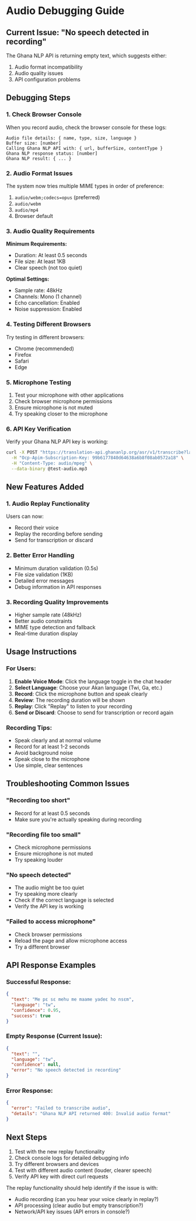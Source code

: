 # Audio Debugging Guide

## Current Issue: "No speech detected in recording"

The Ghana NLP API is returning empty text, which suggests either:
1. Audio format incompatibility
2. Audio quality issues
3. API configuration problems

## Debugging Steps

### 1. Check Browser Console

When you record audio, check the browser console for these logs:
```
Audio file details: { name, type, size, language }
Buffer size: [number]
Calling Ghana NLP API with: { url, bufferSize, contentType }
Ghana NLP response status: [number]
Ghana NLP result: { ... }
```

### 2. Audio Format Issues

The system now tries multiple MIME types in order of preference:
1. `audio/webm;codecs=opus` (preferred)
2. `audio/webm`
3. `audio/mp4`
4. Browser default

### 3. Audio Quality Requirements

**Minimum Requirements:**
- Duration: At least 0.5 seconds
- File size: At least 1KB
- Clear speech (not too quiet)

**Optimal Settings:**
- Sample rate: 48kHz
- Channels: Mono (1 channel)
- Echo cancellation: Enabled
- Noise suppression: Enabled

### 4. Testing Different Browsers

Try testing in different browsers:
- Chrome (recommended)
- Firefox
- Safari
- Edge

### 5. Microphone Testing

1. Test your microphone with other applications
2. Check browser microphone permissions
3. Ensure microphone is not muted
4. Try speaking closer to the microphone

### 6. API Key Verification

Verify your Ghana NLP API key is working:
```bash
curl -X POST "https://translation-api.ghananlp.org/asr/v1/transcribe?language=tw" \
  -H "Ocp-Apim-Subscription-Key: 99b6177840d64638a6b8f08ab0572a18" \
  -H "Content-Type: audio/mpeg" \
  --data-binary @test-audio.mp3
```

## New Features Added

### 1. Audio Replay Functionality

Users can now:
- Record their voice
- Replay the recording before sending
- Send for transcription or discard

### 2. Better Error Handling

- Minimum duration validation (0.5s)
- File size validation (1KB)
- Detailed error messages
- Debug information in API responses

### 3. Recording Quality Improvements

- Higher sample rate (48kHz)
- Better audio constraints
- MIME type detection and fallback
- Real-time duration display

## Usage Instructions

### For Users:

1. **Enable Voice Mode**: Click the language toggle in the chat header
2. **Select Language**: Choose your Akan language (Twi, Ga, etc.)
3. **Record**: Click the microphone button and speak clearly
4. **Review**: The recording duration will be shown
5. **Replay**: Click "Replay" to listen to your recording
6. **Send or Discard**: Choose to send for transcription or record again

### Recording Tips:

- Speak clearly and at normal volume
- Record for at least 1-2 seconds
- Avoid background noise
- Speak close to the microphone
- Use simple, clear sentences

## Troubleshooting Common Issues

### "Recording too short"
- Record for at least 0.5 seconds
- Make sure you're actually speaking during recording

### "Recording file too small"
- Check microphone permissions
- Ensure microphone is not muted
- Try speaking louder

### "No speech detected"
- The audio might be too quiet
- Try speaking more clearly
- Check if the correct language is selected
- Verify the API key is working

### "Failed to access microphone"
- Check browser permissions
- Reload the page and allow microphone access
- Try a different browser

## API Response Examples

### Successful Response:
```json
{
  "text": "Me pɛ sɛ mehu me maame yadeɛ ho nsɛm",
  "language": "tw",
  "confidence": 0.95,
  "success": true
}
```

### Empty Response (Current Issue):
```json
{
  "text": "",
  "language": "tw", 
  "confidence": null,
  "error": "No speech detected in recording"
}
```

### Error Response:
```json
{
  "error": "Failed to transcribe audio",
  "details": "Ghana NLP API returned 400: Invalid audio format"
}
```

## Next Steps

1. Test with the new replay functionality
2. Check console logs for detailed debugging info
3. Try different browsers and devices
4. Test with different audio content (louder, clearer speech)
5. Verify API key with direct curl requests

The replay functionality should help identify if the issue is with:
- Audio recording (can you hear your voice clearly in replay?)
- API processing (clear audio but empty transcription?)
- Network/API key issues (API errors in console?)
